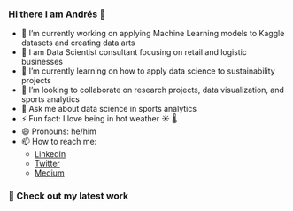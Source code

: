 ### Hi there I am Andrés 👋

<!--
**andresmitre/andresmitre** is a ✨ _special_ ✨ repository because its `README.md` (this file) appears on your GitHub profile.
-->


- 🔭 I’m currently working on applying Machine Learning models to Kaggle datasets and creating data arts
- :microscope: I am Data Scientist consultant focusing on retail and logistic businesses
- 🌱 I’m currently learning on how to apply data science to sustainability projects
- 👯 I’m looking to collaborate on research projects, data visualization, and sports analytics
- 💬 Ask me about data science in sports analytics
- ⚡ Fun fact: I love being in hot weather :sunny: :thermometer:
- 😄 Pronouns: he/him
- 📫 How to reach me:
  -  [LinkedIn](https://www.linkedin.com/in/andresmitre/)
  -  [Twitter](https://twitter.com/andresmitre_)
  -  [Medium](https://medium.com/@andresmitre)

### :dart: Check out my latest work
